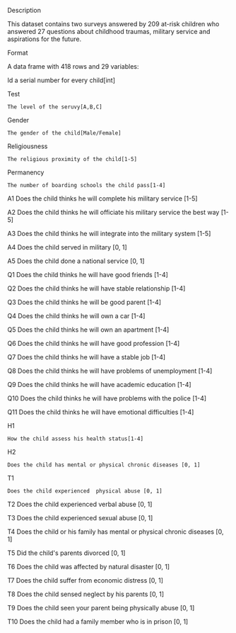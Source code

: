 Description

This dataset contains two surveys answered by 209 at-risk children who answered 27 questions 
about childhood traumas, military service and aspirations for the future.

Format

A data frame with 418 rows and 29 variables:

Id
	a serial number for every child[int]

Test

	The level of the seruvy[A,B,C]

Gender
	
	The gender of the child[Male/Female]

Religiousness

	The religious proximity of the child[1-5]

Permanency
	
	The number of boarding schools the child pass[1-4]

A1
	Does the child thinks he will complete his military service [1-5]

A2
	Does the child thinks he will officiate his military service the best way [1-5]

A3
	Does the child thinks he will integrate into the military system [1-5]

A4
	Does the child served in military [0, 1]

A5
	Does the child done a national service [0, 1]


Q1
	Does the child thinks he will  have good friends [1-4]

Q2
	Does the child thinks he will  have stable relationship [1-4]

Q3
	Does the child thinks he will be good parent [1-4]

Q4
	Does the child thinks he will own a car [1-4]

Q5
	Does the child thinks he will own an apartment [1-4]

Q6
	Does the child thinks he will  have good profession  [1-4]

Q7
	Does the child thinks he will have a stable job  [1-4]

Q8
	Does the child thinks he will have problems of unemployment  [1-4]

Q9
	Does the child thinks he will have academic education  [1-4]

Q10
	Does the child thinks he will have problems with the police [1-4]

Q11
	Does the child thinks he will  have emotional  difficulties  [1-4]

H1

	How the child assess his health status[1-4]

H2

	Does the child has mental or physical chronic diseases [0, 1]

T1

	Does the child experienced  physical abuse [0, 1]

T2
	Does the child experienced  verbal abuse [0, 1]

T3
	Does the child experienced  sexual abuse [0, 1]

T4
	Does the child or his family has mental or physical chronic diseases [0, 1]

T5
	Did the child's parents divorced  [0, 1]

T6
	Does the child was affected by natural disaster [0, 1]

T7
	Does the child suffer from economic distress [0, 1]

T8
	Does the child sensed neglect by his parents  [0, 1]

T9
	Does the child seen your parent being physically abuse  [0, 1]

T10
	Does the child had a family member who is in prison  [0, 1]
